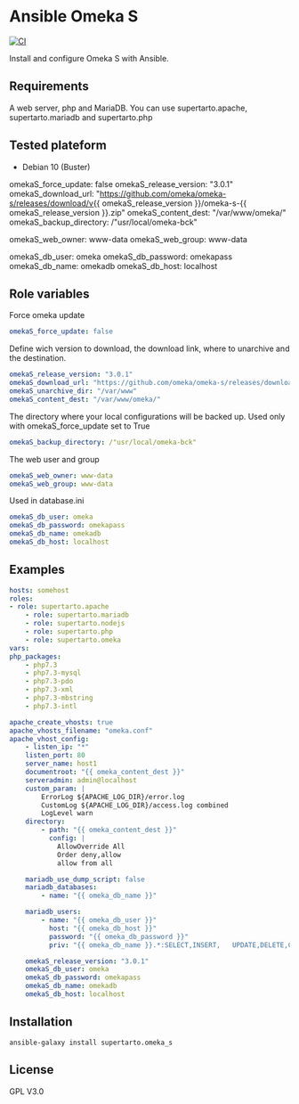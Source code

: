 # Ansible Omeka S
[![CI](https://github.com/supertarto/ansible-omeka-S/workflows/CI/badge.svg?event=push)](https://github.com/supertarto/ansible-omeka-S/actions?query=workflow%3ACI)

Install and configure Omeka S with Ansible.


## Requirements
A web server, php and MariaDB. You can use supertarto.apache, supertarto.mariadb and supertarto.php

## Tested plateform
* Debian 10 (Buster)

omekaS_force_update: false
omekaS_release_version: "3.0.1"
omekaS_download_url: "https://github.com/omeka/omeka-s/releases/download/v{{ omekaS_release_version }}/omeka-s-{{ omekaS_release_version }}.zip"
omekaS_content_dest: "/var/www/omeka/"
omekaS_backup_directory: /"usr/local/omeka-bck"

omekaS_web_owner: www-data
omekaS_web_group: www-data

omekaS_db_user: omeka
omekaS_db_password: omekapass
omekaS_db_name: omekadb
omekaS_db_host: localhost
## Role variables
Force omeka update
```yml
omekaS_force_update: false
```
Define wich version to download, the download link, where to unarchive and the destination.
```yml
omekaS_release_version: "3.0.1"
omekaS_download_url: "https://github.com/omeka/omeka-s/releases/download/v{{ omekaS_release_version }}/omeka-s-{{ omekaS_release_version }}.zip"
omekaS_unarchive_dir: "/var/www"
omekaS_content_dest: "/var/www/omeka/"
```
The directory where your local configurations will be backed up. Used only with omekaS_force_update set to True
```yml
omekaS_backup_directory: /"usr/local/omeka-bck"
```
The web user and group
```yml
omekaS_web_owner: www-data
omekaS_web_group: www-data
```
Used in database.ini
```yml
omekaS_db_user: omeka
omekaS_db_password: omekapass
omekaS_db_name: omekadb
omekaS_db_host: localhost
```

## Examples
```yml
hosts: somehost
roles:
- role: supertarto.apache
    - role: supertarto.mariadb
    - role: supertarto.nodejs
    - role: supertarto.php
    - role: supertarto.omeka
vars:
php_packages:
    - php7.3
    - php7.3-mysql
    - php7.3-pdo
    - php7.3-xml
    - php7.3-mbstring
    - php7.3-intl

apache_create_vhosts: true
apache_vhosts_filename: "omeka.conf"
apache_vhost_config:
    - listen_ip: "*"
    listen_port: 80
    server_name: host1
    documentroot: "{{ omeka_content_dest }}"
    serveradmin: admin@localhost
    custom_param: |
        ErrorLog ${APACHE_LOG_DIR}/error.log
        CustomLog ${APACHE_LOG_DIR}/access.log combined
        LogLevel warn
    directory:
        - path: "{{ omeka_content_dest }}"
          config: |
            AllowOverride All
            Order deny,allow
            allow from all

    mariadb_use_dump_script: false
    mariadb_databases:
        - name: "{{ omeka_db_name }}"

    mariadb_users:
        - name: "{{ omeka_db_user }}"
          host: "{{ omeka_db_host }}"
          password: "{{ omeka_db_password }}"
          priv: "{{ omeka_db_name }}.*:SELECT,INSERT,   UPDATE,DELETE,CREATE,DROP,ALTER,CREATE TEMPORARY TABLES,LOCK TABLES"

    omekaS_release_version: "3.0.1"
    omekaS_db_user: omeka
    omekaS_db_password: omekapass
    omekaS_db_name: omekadb
    omekaS_db_host: localhost
```

## Installation
```
ansible-galaxy install supertarto.omeka_s
```
## License
GPL V3.0
